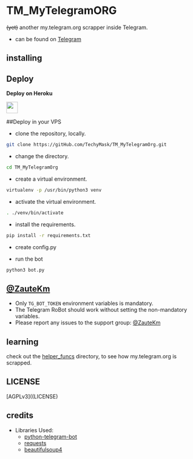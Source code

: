 # TM_MyTelegramORG

~~(yet)~~ another my.telegram.org scrapper inside Telegram.

- can be found on [Telegram](https://telegram.dog/UseTGOrgBot)

## installing

## Deploy 

<b>Deploy on Heroku</b>
<p align="left">
  <a href="https://heroku.com/deploy?template=https://github.com/TechyMask/TM_MyTelegramORG">
     <img height="30px" src="https://img.shields.io/badge/Deploy%20To%20Heroku-blueviolet?style=for-the-badge&logo=heroku">
  </a>
</p>

##Deploy in your VPS
- clone the repository, locally.
```sh
git clone https://gitHub.com/TechyMask/TM_MyTelegramOrg.git
```

- change the directory.
```sh
cd TM_MyTelegramOrg
```

- create a virtual environment.
```sh
virtualenv -p /usr/bin/python3 venv
```

- activate the virtual environment.
```sh
. ./venv/bin/activate
```

- install the requirements.
```sh
pip install -r requirements.txt
```

- create config.py

- run the bot
```sh
python3 bot.py
```

## [@ZauteKm](https://t.me/iZaute/6)

- Only `TG_BOT_TOKEN` environment variables is mandatory.
- The Telegram RoBot should work without setting the non-mandatory variables.
- Please report any issues to the support group: [@ZauteKm](https://t.me/JOSpSupport)


## learning

check out the [helper_funcs](helper_funcs) directory, to see how my.telegram.org is scrapped.

## LICENSE
[AGPLv3]((LICENSE)

## credits

- Libraries Used:
  - [python-telegram-bot](https://github.com/python-telegram-bot/python-telegram-bot)
  - [requests](https://github.com/psf/requests)
  - [beautifulsoup4](https://pypi.org/project/beautifulsoup4)
